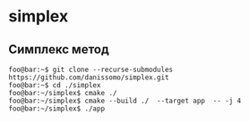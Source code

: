 # simplex
Симплекс метод
-
```console
foo@bar:~$ git clone --recurse-submodules https://github.com/danissomo/simplex.git 
foo@bar:~$ cd ./simplex
foo@bar:~/simplex$ cmake ./ 
foo@bar:~/simplex$ cmake --build ./  --target app  -- -j 4 
foo@bar:~/simplex$ ./app
```
